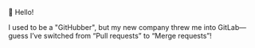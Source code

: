 👋 Hello!

I used to be a "GitHubber", but my new company threw me into GitLab—guess I’ve switched from “Pull requests” to “Merge requests”!
